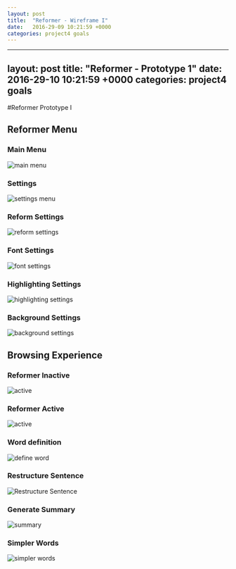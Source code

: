 ```yaml
---
layout: post
title:  "Reformer - Wireframe I"
date:   2016-29-09 10:21:59 +0000
categories: project4 goals
---
```


---
layout: post
title:  "Reformer - Prototype 1"
date:   2016-29-10 10:21:59 +0000
categories: project4 goals
---

#Reformer Prototype I

## Reformer Menu
### Main Menu
![main menu](https://raw.githubusercontent.com/NOTHGroup/nothgroup.github.io/master/image/prototype1/0-reformer-64012898-1477917074.png)

### Settings
![settings menu](https://raw.githubusercontent.com/NOTHGroup/nothgroup.github.io/master/image/prototype1/1-settings-64016404-1477910499.png)

### Reform Settings 
![reform settings](https://raw.githubusercontent.com/NOTHGroup/nothgroup.github.io/master/image/prototype1/5-reform-settings-64016738-1477910301.png)

### Font Settings
![font settings](https://raw.githubusercontent.com/NOTHGroup/nothgroup.github.io/master/image/prototype1/6-font-settings-64016407-1477912774.png)

### Highlighting Settings

![highlighting settings](https://raw.githubusercontent.com/NOTHGroup/nothgroup.github.io/master/image/prototype1/3-highlighting-64018034-1477916969.png)


### Background Settings

![background settings](https://raw.githubusercontent.com/NOTHGroup/nothgroup.github.io/master/image/prototype1/2-background-color-64017979-1477912245.png)

## Browsing Experience

### Reformer Inactive
![active](https://raw.githubusercontent.com/NOTHGroup/nothgroup.github.io/master/image/prototype1/reformer/inactive.png)

### Reformer Active

![active](https://raw.githubusercontent.com/NOTHGroup/nothgroup.github.io/master/image/prototype1/reformer/active.png)

### Word definition 

![define word](https://raw.githubusercontent.com/NOTHGroup/nothgroup.github.io/master/image/prototype1/reformer/define.png)

### Restructure Sentence 
![Restructure Sentence](https://raw.githubusercontent.com/NOTHGroup/nothgroup.github.io/master/image/prototype1/reformer/sentence.png)

### Generate Summary
![summary](https://raw.githubusercontent.com/NOTHGroup/nothgroup.github.io/master/image/prototype1/reformer/summary.png)

### Simpler Words
![simpler words](https://raw.githubusercontent.com/NOTHGroup/nothgroup.github.io/master/image/prototype1/reformer/word.png)
